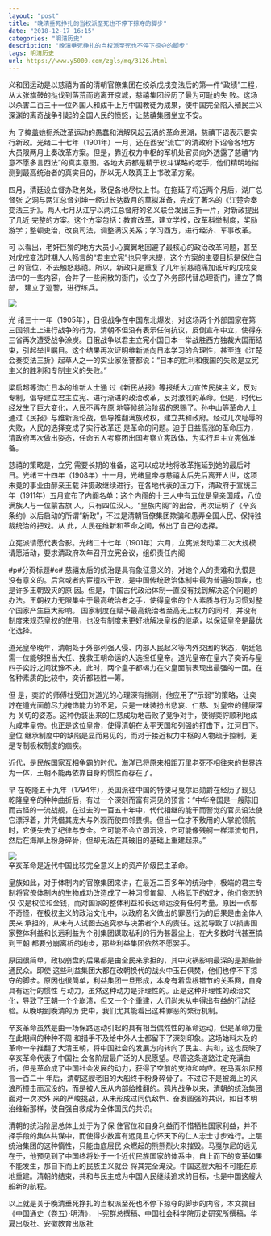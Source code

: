 ```yaml
---
layout: "post"
title: "晚清垂死挣扎的当权派至死也不停下掠夺的脚步"
date: "2018-12-17 16:15"
categories: "明清历史"
description: "晚清垂死挣扎的当权派至死也不停下掠夺的脚步"
tags: 明清历史
url: https://www.y5000.com/zgls/mq/3126.html
---
```






义和团运动是以慈禧为首的清朝官僚集团在绞杀戊戌变法后的第一件“政绩”工程，从大张旗鼓的挞伐到落荒而逃离开京城，慈禧集团经历了最为可耻的失
败。这场以杀害二百三十一位外国人和成千上万中国教徒为成果，使中国完全陷入殖民主义深渊的离奇战争引起的全国人民的愤怒，让慈禧集团坐立不安。

为 了掩盖她扼杀改革运动的愚蠢和消解风起云涌的革命思潮，慈禧下诏表示要实行新政。光绪二十七年（1901年）一月，还在西安“流亡”的清政府下诏令各地方
大员限两月上奏改革方案。但是，靠近权力中枢的军机处官员向外透露了慈禧“内意不愿多言西法”的真实意图。各地大员都是精于权斗谋略的老手，他们精明地揣
测到最高统治者的真实目的，所以无人敢真正上书改革方案。

四月，清廷设立督办政务处，敦促各地尽快上书。在拖延了将近两个月后，湖广总督张
之洞与两江总督刘坤一经过长达数月的草拟准备，完成了著名的《江楚会奏变法三折》。两人七月从江宁以两江总督府的名义联合发出三折一片，对新政提出了几近
完整的方案。这个方案包括：教育改革，建立学校，改革科举制度，奖励游学；整顿吏治，改良司法，调整满汉关系；学习西方，进行经济、军事改革。

可 以看出，老奸巨猾的地方大员小心翼翼地回避了最核心的政治改革问题，甚至对戊戌变法时期人人畅言的“君主立宪”也只字未提，这个方案的主要目标是保住自己
的官位，不去触怒慈禧。所以，新政只是重复了几年前慈禧痛加诋斥的戊戌变法中的一些内容，合并了一些闲散的衙门，设立了外务部代替总理衙门，建立了商部，
建立了巡警，进行练兵。

![](https://img.y5000.com/uploads/allimg/160909/5-160Z9162249C3.jpg)

光 绪三十一年（1905年），日俄战争在中国东北爆发，对这场两个外部国家在第三国领土上进行战争的行为，清朝不但没有表示任何抗议，反倒宣布中立，使得东
三省再次遭受战争涂炭。日俄战争以君主立宪小国日本一举战胜西方独裁大国而结束，引起举世瞩目。这个结果再次证明维新派向日本学习的合理性，甚至连《江楚
会奏变法三折》起草人之一的实业家张謇都说：“日本的胜利和俄国的失败是立宪主义的胜利和专制主义的失败。”

梁启超等流亡日本的维新人士通
过《新民丛报》等报纸大力宣传民族主义，反对专制，倡导建立君主立宪、进行渐进的政治改革，反对激烈的革命。但是，时代已经发生了巨大变化，人民不再在原
地等候统治阶级的恩赐了。孙中山等革命人士通过《民报》与维新派论战，倡导推翻满族政权，建立共和政府。经过几次耻辱的失败，人民的选择变成了实行改革还
是革命的问题。迫于日益高涨的革命压力，清政府再次做出姿态，任命五人考察团出国考察立宪政体，为实行君主立宪做准备。

慈禧的策略是，立宪
需要长期的准备，这可以成功地将改革拖延到她的最后时日。光绪三十四年（1908年）十一月，光绪皇帝与慈禧太后先后离开人世，这项未竟的事业由醇亲王载
沣摄政继续进行。在各地代表的压力下，清政府于宣统三年（1911年）五月宣布了内阁名单：这个内阁的十三人中有五位是皇亲国戚，八位满族人与一位蒙古旗
人，只有四位汉人。“皇族内阁”的出台，再次证明了《辛亥条约》以后启动的所谓“新政”，不过是清朝官僚集团欺骗和愚弄全国人民、保持独裁统治的把戏。从
此，人民在维新和革命之间，做出了自己的选择。

立宪派请愿代表合影。光绪二十七年（1901年）六月，立宪派发动第二次大规模请愿活动，要求清政府次年召开立宪会议，组织责任内阁

#p#分页标题#e#
慈禧太后的统治是具有象征意义的，对她个人的责难和仇恨是没有意义的。后宫或者内宦擅权干政，是中国传统政治体制中最为普遍的顽疾，也是许多王朝毁灭的原
因。但是，中国古代政治体制一直没有找到解决这个问题的办法。王朝权力无限集中于最高统治者之手，使得皇帝的个人素质与行为习惯对整个国家产生巨大影响。
国家制度在赋予最高统治者至高无上权力的同时，并没有制度来规范皇权的使用，也没有制度来更好地解决皇权的继承，以保证皇帝是最优化选择。

道光皇帝晚年，清朝处于外部列强入侵、内部人民起义等内外交困的状态，朝廷急需一位能够担当大任、挽救王朝命运的人选担任皇帝。道光皇帝在皇六子奕䜣与皇四子奕詝之间犹豫不决。此时，两个皇子都竭力在父皇面前表现出最强的一面。在各种素质的比较中，奕䜣都较胜一筹。  

但 是，奕詝的师傅杜受田对道光的心理深有揣测，他应用了“示弱”的策略，让奕詝在道光面前尽力掩饰能力的不足，只是一味装扮出悲哀、仁慈、对皇帝的健康深为
关切的姿态。这种伪装出来的仁慈成功地击败了竞争对手，使得奕詝顺利地成为咸丰皇帝。也正是这位皇帝，使得清朝在太平天国和列强的打击下，江河日下。皇位
继承制度中的缺陷是显而易见的，而对于接近权力中枢的人物疏于控制，更是专制极权制度的痼疾。

近代，是民族国家互相争霸的时代，海洋已将原来相距万里老死不相往来的世界连为一体，王朝不能再依靠自身的惯性而存在了。

早 在乾隆五十九年（1794年），英国派往中国的特使马戛尔尼勋爵在经历了觐见乾隆皇帝的种种曲折后，有过一个深刻而富有洞见的预言：“中华帝国是一艘陈旧
而古怪的一流战舰，在过去的一百五十年中，代代相继的能干而警觉的官员设法使它漂浮着，并凭借其庞大与外观而使四邻畏惧。但当一位才不敷用的人掌舵领航
时，它便失去了纪律与安全。它可能不会立即沉没，它可能像残舸一样漂流旬日，然后在海岸上粉身碎骨，但却无法在其破旧的基础上重建起来。”

![](https://img.y5000.com/uploads/allimg/160909/5-160Z9162026359.jpg)  
辛亥革命是近代中国比较完全意义上的资产阶级民主革命。

皇族如此，对于体制内的官僚集团来讲，在最近二百多年的统治中，极端的君主专制将官僚体制内的生物成功改造成了一种习惯匍匐、人格低下的奴才，他们贪恋的仅
仅是权位和金钱，而对国家的整体利益和长远命运没有任何考量。原因一点都不奇怪，在极权主义的政治文化中，以政府名义做出的罪恶行为的后果是由全体人民来
承担的，从未有人试图去追究参与决策者个人的责任。这就导致了以损害国家整体利益和长远利益为个别集团谋取私利的行为甚嚣尘上，在大多数时代甚至搞到王朝
都要分崩离析的地步，那些利益集团依然不愿罢手。

原因很简单，政权崩盘的后果都是由全民来承担的，其中灾祸影响最深的是那些普通民众。即使
这些利益集团大都在改朝换代的战火中玉石俱焚，他们也停不下掠夺的脚步。原因也很简单，利益集团一旦形成，本身有着盘根错节的关系网，自身具有运行的惯性
与动力，虽然这种动力是非理性的。正是这种非理性的政治文化，导致了王朝一个个崩溃，但又一个个重建，人们尚未从中得出有益的行动经验。从晚明到晚清的历
史中，我们尤其能看出这种罪恶的繁衍机制。

辛亥革命虽然是由一场保路运动引起的具有相当偶然性的革命运动，但是革命力量在此期间的种种不周
和措手不及给中外人士都留下了深刻印象。这场始料未及的革命一举推翻了大清王朝，将中国社会的发展方向转向了民主、共和，这也反映了辛亥革命代表了中国社
会各阶层最广泛的人民愿望。尽管这条道路注定充满曲折，但是革命成了中国社会发展的动力，获得了空前的支持和响应。在马戛尔尼预言一百二十
年后，清朝这艘老旧的大船终于粉身碎骨了。不过它不是被海上的风浪所撞击而沉没的，而是被人民从内部给推翻的。鸦片战争以来，清朝的统治集团面对一次次外
来的严峻挑战，从未形成过同仇敌忾、奋发图强的共识，如日本明治维新那样，使自强自救成为全体国民的共识。

清朝的统治阶层总体上处于为了保
住官位和自身利益而不惜牺牲国家利益，并不择手段的集体共谋中，而使得少数富有远见且心怀天下的仁人志士寸步难行。上层统治集团的这种惰性，只能由底层民
众燃起的熊熊烈火来摧毁。马戛尔尼的远见在于，他预见到了中国终将处于一个近代民族国家的体系中，自上而下的变革如果不能发生，那自下而上的民族主义就会
将其完全淹没。中国这艘大船不可能在原地重建。清朝的结束，共和与民主成为中国人民继续追求的目标，也是中国这艘大船新的航程。

以上就是关于晚清垂死挣扎的当权派至死也不停下掠夺的脚步的内容，本文摘自《中国通史（卷五）·明清》，卜宪群总撰稿、中国社会科学院历史研究所撰稿，华夏出版社、安徽教育出版社
